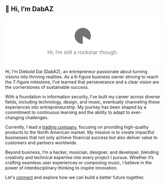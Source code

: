 ## 👋 Hi, I’m DabAZ

![I'm still a rockstar though.](/rockstar.png)

Hi, I’m Diebold Dai (DabAZ), an entrepreneur passionate about turning visions into thriving realities. As a 6-figure business owner striving to reach the 7-figure milestone, I’ve learned that perseverance and a clear vision are the cornerstones of sustainable success.

With a foundation in information security, I’ve built my career across diverse fields, including technology, design, and music, eventually channeling these experiences into entrepreneurship. My journey has been shaped by a commitment to continuous learning and the ability to adapt to ever-changing challenges.

Currently, I lead a [trading company](https://cobotrading.com), focusing on providing high-quality products to the North American market. My mission is to create impactful businesses that not only achieve financial success but also deliver value to customers and partners worldwide.

Beyond business, I’m a hacker, musician, designer, and developer, blending creativity and technical expertise into every project I pursue. Whether it’s crafting seamless user experiences or composing music, I believe in the power of interdisciplinary thinking to inspire innovation.

Let's [connect](mailto:hi@dabaz.me) and explore how we can build a better future together.
